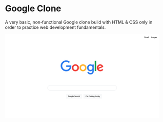 # Google Clone

A very basic, non-functional Google clone build with HTML &amp; CSS only in order to practice web development fundamentals.

![Screenshot of the finished Google clone mini project](./readme-screenshot-google-clone.png)
